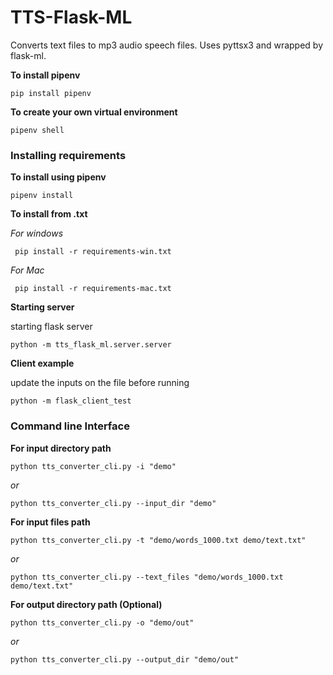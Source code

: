 # TTS-Flask-ML
Converts text files to mp3 audio speech files. Uses pyttsx3 and wrapped by flask-ml.

**To install pipenv**

```pip install pipenv```

**To create your own virtual environment**

```pipenv shell```

### Installing requirements

**To install using pipenv**

```pipenv install```

**To install from .txt**

*For windows*

``` pip install -r requirements-win.txt``` 

*For Mac*

``` pip install -r requirements-mac.txt``` 

**Starting server**

starting flask server

```python -m tts_flask_ml.server.server```

**Client example**

update the inputs on the file before running

```python -m flask_client_test```

### Command line Interface

**For input directory path**

```python tts_converter_cli.py -i "demo"```

*or*

```python tts_converter_cli.py --input_dir "demo"```

**For input files path**

```python tts_converter_cli.py -t "demo/words_1000.txt demo/text.txt"```

*or*

```python tts_converter_cli.py --text_files "demo/words_1000.txt demo/text.txt"```

**For output directory path (Optional)**

```python tts_converter_cli.py -o "demo/out"``` 

*or*

```python tts_converter_cli.py --output_dir "demo/out"``` 




